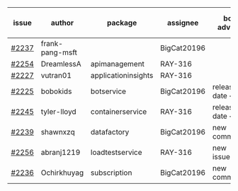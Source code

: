 | issue | author | package | assignee | bot advice | created date of issue | target release date | date from target |
| ------ | ------ | ------ | ------ | ------ | ------ | ------ | :-----: |
| [#2237](https://github.com/Azure/sdk-release-request/issues/2237) | frank-pang-msft |   | BigCat20196 |   | 11-19 | 12-02 |   |
| [#2254](https://github.com/Azure/sdk-release-request/issues/2254) | DreamlessA | apimanagement | RAY-316 |   | 11-24 | 12-08 |   |
| [#2227](https://github.com/Azure/sdk-release-request/issues/2227) | vutran01 | applicationinsights | RAY-316 |   | 11-17 | 12-01 |   |
| [#2225](https://github.com/Azure/sdk-release-request/issues/2225) | bobokids | botservice | BigCat20196 |   release date < 2 ! <br> | 11-17 | 11-24 | -2 |
| [#2245](https://github.com/Azure/sdk-release-request/issues/2245) | tyler-lloyd | containerservice | RAY-316 |   release date < 2 ! <br> | 11-19 | 11-29 | 2 |
| [#2239](https://github.com/Azure/sdk-release-request/issues/2239) | shawnxzq | datafactory | BigCat20196 | new comment.  <br> | 11-19 | 12-01 |   |
| [#2256](https://github.com/Azure/sdk-release-request/issues/2256) | abranj1219 | loadtestservice | RAY-316 | new issue ! <br> | 11-24 | 11-30 |   |
| [#2236](https://github.com/Azure/sdk-release-request/issues/2236) | Ochirkhuyag | subscription | BigCat20196 | new comment.  <br> | 11-19 | 12-10 |   |
